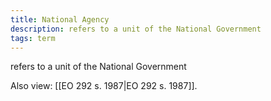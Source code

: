 ```yaml
---
title: National Agency
description: refers to a unit of the National Government
tags: term
---
```


refers to a unit of the National Government

Also view: [[EO 292 s. 1987|EO 292 s. 1987]].
